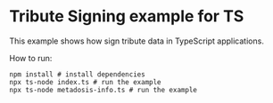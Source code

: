# Tribute Signing example for TS

This example shows how sign tribute data in TypeScript applications.

How to run:

```shell
npm install # install dependencies
npx ts-node index.ts # run the example
npx ts-node metadosis-info.ts # run the example
```
